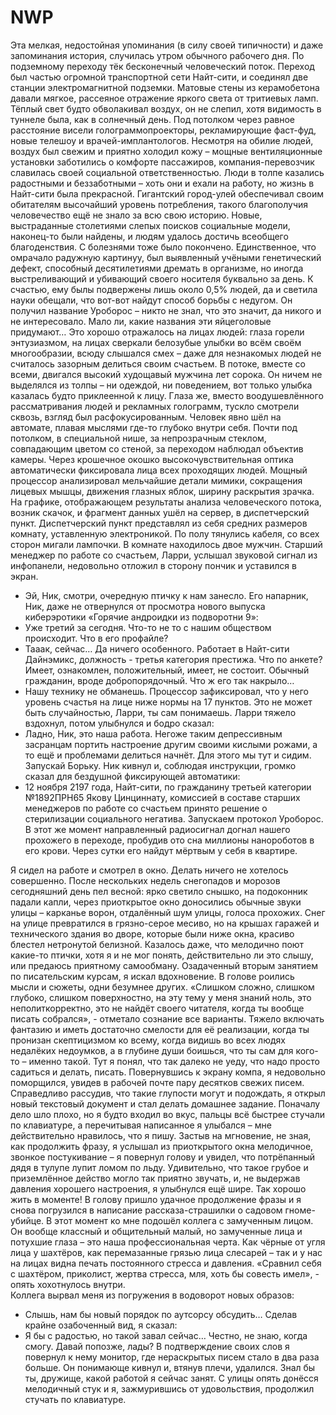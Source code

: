 # NWP
Эта мелкая, недостойная упоминания (в силу своей типичности) и даже запоминания история, случилась утром обычного рабочего дня. По подземному переходу тёк бесконечный человеческий поток. Переход был частью огромной транспортной сети Найт-сити, и соединял две станции электромагнитной подземки. Матовые стены из керамобетона давали мягкое, рассеяное отражение яркого света от тритиевых ламп. Тёплый свет будто обволакивал воздух, он не слепил, хотя видимость в туннеле была, как в солнечный день. Под потолком через равное расстояние висели голограммопроекторы, рекламирующие фаст-фуд, новые телешоу и врачей-имплантологов. Несмотря на обилие людей, воздух был свежим и приятно холодил кожу – мощные вентиляционные установки заботились о комфорте пассажиров, компания-перевозчик славилась своей социальной ответственностью.
Люди в толпе казались радостными и беззаботными – хоть они и ехали на работу, но жизнь в Найт-сити была прекрасной. Гигантский город-улей обеспечивал своим обитателям высочайший уровень потребления, такого благополучия человечество ещё не знало за всю свою историю. Новые, выстраданные столетиями слепых поисков социальные модели, наконец-то были найдены, и людям удалось достичь всеобщего благоденствия. С болезнями тоже было покончено. Единственное, что омрачало радужную картинуу, был выявленный учёными генетический дефект, способный десятилетиями дремать в организме, но иногда выстреливающий и убивающий своего носителя буквально за день. К счастью, ему былы подвержены лишь около 0,5% людей, да и светила науки обещали, что вот-вот найдут способ борьбы с недугом. Он получил название Уроборос – никто не знал, что это значит, да никого и не интересовало. Мало ли, какие названия эти яйцеголовые придумают…
Это хорошо отражалось на лицах людей: глаза горели энтузиазмом, на лицах сверкали белозубые улыбки во всём своём многообразии, всюду слышался смех – даже для незнакомых людей не считалось зазорным делиться своим счастьем.
В потоке, вместе со всеми, двигался высокий худощавый мужчина лет сорока. Он ничем не выделялся из толпы – ни одеждой, ни поведением, вот только улыбка казалась будто приклеенной к лицу. Глаза же, вместо воодушевлённого рассматривания людей и рекламных голограмм, тускло смотрели сквозь, взгляд был расфокусированным. Человек явно шёл на автомате, плавая мыслями где-то глубоко внутри себя. 
Почти под потолком, в специальной нише, за непрозрачным стеклом, совпадающим цветом со стеной, за переходом наблюдал объектив камеры. Через крошечное окошко высокочувствительная оптика автоматически фиксировала лица всех проходящих людей. Мощный процессор анализировал мельчайшие детали мимики, сокращения лицевых мышцы, движения глазных яблок, ширину раскрытия зрачка. На графике, отображающем результаты анализа человеческого потока, возник скачок, и фрагмент данных ушёл на сервер, в диспетчерский пункт.
Диспетчерский пункт представлял из себя средних размеров комнату, уставленную электроникой. По полу тянулись кабеля, со всех сторон мигали лампочки. В комнате находилось двое мужчин.
Старший менеджер по работе со счастьем, Ларри, услышал звуковой сигнал из инфопанели, недовольно отложил в сторону пончик и уставился в экран.
- Эй, Ник, смотри, очередную птичку к нам занесло.
Его напарник, Ник, даже не отвернулся от просмотра нового выпуска киберэротики «Горячие андроидки из подворотни 9»:
- Уже третий за сегодня. Что-то не то с нашим обществом происходит. Что в его профайле?
- Тааак, сейчас… Да ничего особенного. Работает в Найт-сити Дайнэмикс, должность - третья категория престижа. Что по анкете? Имеет, ознакомлен, положительный, имеет, не состоит. Обычный гражданин, вроде добропорядочный. Что ж его так накрыло…
- Нашу технику не обманешь. Процессор зафиксировал, что у него уровень счастья на лице ниже нормы на 17 пунктов. Это не может быть случайностью, Ларри, ты сам понимаешь.
Ларри тяжело вздохнул, потом улыбнулся и бодро сказал:
- Ладно, Ник, это наша работа. Негоже таким депрессивным засранцам портить настроение другим своими кислыми рожами, а то ещё и проблемами делиться начнёт. Для этого мы тут и сидим. Запускай Борьку.
Ник кивнул и, соблюдая инструкции, громко сказал для бездушной фиксирующей автоматики:
- 12 ноября 2197 года, Найт-сити, по гражданину третьей категории №1892ПРН65 Якову Цинциннату, комиссией в составе старших менеджеров по работе со счастьем принято решение о стерилизации социального негатива. Запускаем протокол Уроборос.
В этот же момент направленный радиосигнал догнал нашего прохожего в переходе, пробудив ото сна миллионы нанороботов в его крови. Через сутки его найдут мёртвым у себя в квартире. 


Я сидел на работе и смотрел в окно. Делать ничего не хотелось совершенно. После нескольких недель снегопадов и морозов сегодняшний день пел весной: ярко светило снышко, на подоконник падали капли, через приоткрытое окно доносились обычные звуки улицы – карканье ворон, отдалённый шум улицы, голоса прохожих. Снег на улице превратился в грязно-серое месиво, но на крышах гаражей и технического здания во дворе, которые были ниже окна, красиво блестел нетронутой белизной. Казалось даже, что мелодично поют какие-то птички, хотя я и не мог понять, действительно ли это слышу, или предаюсь приятному самообману.
Озадаченный вторым занятием по писательским курсам, я искал вдохновение. В голове роились мысли и сюжеты, одни безумнее других. «Слишком сложно, слишком глубоко, слишком поверхностно, на эту тему у меня знаний ноль, это неполиткорректно, это не найдёт своего читателя, когда ты вообще писать собрался», - отметало сознание все варианты. Тяжело включать фантазию и иметь достаточно смелости для её реализации, когда ты пронизан скептицизмом ко всему, когда видишь во всех людях недалёких недоумков, а в глубине души боишься, что ты сам для кого-то – именно такой. Тут я понял, что так далеко не уеду, что надо просто садиться и делать, писать. Повернувшись к экрану компа, я недовольно поморщился, увидев в рабочей почте пару десятков свежих писем. 
Справедливо рассудив, что такие глупости могут и подождать, я открыл новый текстовый документ и стал делать домашнее задание. Поначалу дело шло плохо, но я будто входил во вкус, пальцы всё быстрее стучали по клавиатуре, а перечитывая написанное я улыбался – мне действительно нравилось, что я пишу. Застыв на мгновение, не зная, как продолжить фразу, я услышал из приоткрытого окна мелодичное, звонкое постукивание – я повернул голову и увидел, что потрёпанный дядя в тулупе лупит ломом по льду. Удивительно, что такое грубое и приземлённое действо могло так приятно звучать, и, не выдержав давления хорошего настроения, я улыбнулся ещё шире. Так хорошо жить в моменте! В голову пришло удачное продолжение фразы и я снова погрузился в написание рассказа-страшилки о садовом гноме-убийце. 
В этот момент ко мне подошёл коллега с замученным лицом. Он вообще классный и общительный малый, но замученные лица и потухшие глаза – это наша профессиональная черта. Как чёрные от угля лица у шахтёров, как перемазанные грязью лица слесарей – так и у нас на лицах видна печать постоянного стресса и давления. «Сравнил себя с шахтёром, приколист, жертва стресса, мля, хоть бы совесть имел», - опять хохотнулось внутри.  
Коллега вырвал меня из погружения в водоворот новых образов:
- Слышь, нам бы новый порядок по аутсорсу обсудить…
Сделав крайне озабоченный вид, я сказал:
- Я бы с радостью, но такой завал сейчас… Честно, не знаю, когда смогу. Давай попозже, лады?
В подтверждение своих слов я повернул к нему монитор, где нераскрытых писем стало в два раза больше.
Он понимающе кивнул и, втянув плечи, удалился. Знал бы ты, дружище, какой работой я сейчас занят.
С улицы опять донёсся мелодичный стук и я, зажмурившись от удовольствия, продолжил стучать по клавиатуре.

